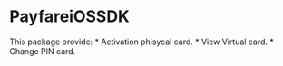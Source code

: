 # PayfareiOSSDK
 This package provide:
    * Activation phisycal card.
    * View Virtual card.
    * Change PIN card.
